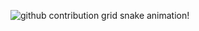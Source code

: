 ![github contribution grid snake animation](https://raw.githubusercontent.com/OMEGA6404/OMEGA6404/test/Test)!
